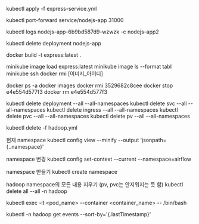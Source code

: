 kubectl apply -f express-service.yml

kubectl port-forward service/nodejs-app 31000

kubectl logs nodejs-app-6b9bd587d9-wzwzk -c nodejs-app2

kubectl delete deployment nodejs-app

docker build -t express:latest .

minikube image load express:latest
minikube image ls --format tabl
minikube ssh
docker rmi [이미지_아이디]

docker ps -a
docker images
docker rmi 3529682c8cee
docker stop e4e554d577f3
docker rm e4e554d577f3

kubectl delete deployment --all --all-namespaces
kubectl delete svc --all --all-namespaces
kubectl delete ingress --all --all-namespaces
kubectl delete pvc --all --all-namespaces
kubectl delete pv --all --all-namespaces

kubectl delete -f hadoop.yml

현재 namespace
kubectl config view --minify --output 'jsonpath={..namespace}'

namespace 변경
kubectl config set-context --current --namespace=airflow

namespace 만들기
kubectl create namespace

hadoop namespace의 모든 내용 지우기 (pv, pvc는 안지워지는 듯 함)
kubectl delete all --all -n hadoop

kubectl exec -it <pod_name> --container <container_name> -- /bin/bash

kubectl -n hadoop get events --sort-by='{.lastTimestamp}'
